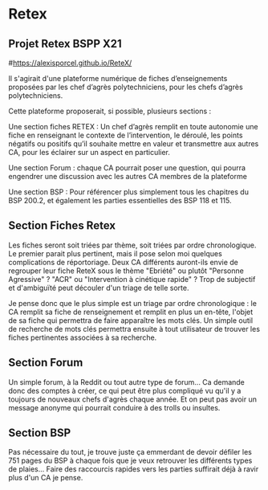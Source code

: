 # Retex
## Projet Retex BSPP X21

#https://alexisporcel.github.io/ReteX/


Il s'agirait d'une plateforme numérique de fiches d’enseignements proposées par les chef d’agrès polytechniciens, pour les chefs d’agrès polytechniciens.

Cette plateforme proposerait, si possible, plusieurs sections :

Une section fiches RETEX : Un chef d’agrès remplit en toute autonomie une fiche en renseignant le contexte de l’intervention, le déroulé, les points négatifs ou positifs qu’il souhaite mettre en valeur et transmettre aux autres CA, pour les éclairer sur un aspect en particulier.

Une section Forum : chaque CA pourrait poser une question, qui pourra engendrer une discussion avec les autres CA membres de la plateforme

Une section BSP : Pour référencer plus simplement tous les chapitres du BSP 200.2, et également les parties essentielles des BSP 118 et 115. 


## Section Fiches Retex

Les fiches seront soit triées par thème, soit triées par ordre chronologique. 
Le premier parait plus pertinent, mais il pose selon moi quelques complications de réportoriage. Deux CA différents auront-ils envie de regrouper leur fiche ReteX sous le thème "Ebriété" ou plutôt "Personne Agressive" ? "ACR" ou "Intervention à cinétique rapide" ? Trop de subjectif et d'ambiguïté peut découler d'un triage de telle sorte. 

Je pense donc que le plus simple est un triage par ordre chronologique : le CA remplit sa fiche de renseignement et remplit en plus un en-tête, l'objet de sa fiche qui permettra de faire apparaître les mots clés. Un simple outil de recherche de mots clés permettra ensuite à tout utilisateur de trouver les fiches pertinentes associées à sa recherche. 

## Section Forum

Un simple forum, à la Reddit ou tout autre type de forum... Ca demande donc des comptes à créer, ce qui peut être plus compliqué vu qu'il y a toujours de nouveaux chefs d'agrès chaque année. Et on peut pas avoir un message anonyme qui pourrait conduire à des trolls ou insultes. 

## Section BSP

Pas nécessaire du tout, je trouve juste ça emmerdant de devoir défiler les 751 pages du BSP à chaque fois que je veux retrouver les différents types de plaies... Faire des raccourcis rapides vers les parties suffirait déjà à ravir plus d'un CA je pense. 

